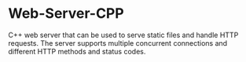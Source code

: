 # Web-Server-CPP
C++ web server that can be used to serve static files and handle HTTP requests. The server supports multiple concurrent connections and different HTTP methods and status codes.
